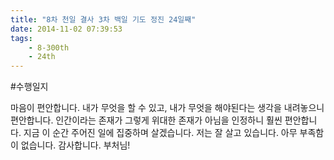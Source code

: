 ```yaml
---
title: "8차 천일 결사 3차 백일 기도 정진 24일째"
date: 2014-11-02 07:39:53
tags:
    - 8-300th
    - 24th
---
```


#수행일지

마음이 편안합니다. 내가 무엇을 할 수 있고, 내가 무엇을 해야된다는 생각을 내려놓으니 편안합니다. 인간이라는 존재가 그렇게 위대한 존재가 아님을 인정하니 훨씬 편안합니다. 지금 이 순간 주어진 일에 집중하며 살겠습니다. 저는 잘 살고 있습니다. 아무 부족함이 없습니다. 감사합니다. 부처님!
